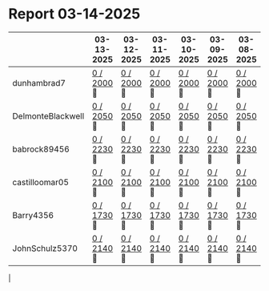 # Report 03-14-2025
| | 03-13-2025 | 03-12-2025 | 03-11-2025 | 03-10-2025 | 03-09-2025 | 03-08-2025 | 03-07-2025 |
| --- | --- | --- | --- | --- | --- | --- | --- |
| dunhambrad7 | [0 / 2000](https://www.myfitnesspal.com/food/diary/dunhambrad7?date=2025-03-13) :no_entry_sign: | [0 / 2000](https://www.myfitnesspal.com/food/diary/dunhambrad7?date=2025-03-12) :no_entry_sign: | [0 / 2000](https://www.myfitnesspal.com/food/diary/dunhambrad7?date=2025-03-11) :no_entry_sign: | [0 / 2000](https://www.myfitnesspal.com/food/diary/dunhambrad7?date=2025-03-10) :no_entry_sign: | [0 / 2000](https://www.myfitnesspal.com/food/diary/dunhambrad7?date=2025-03-09) :no_entry_sign: | [0 / 2000](https://www.myfitnesspal.com/food/diary/dunhambrad7?date=2025-03-08) :no_entry_sign: | [0 / 2000](https://www.myfitnesspal.com/food/diary/dunhambrad7?date=2025-03-07) :no_entry_sign: |
| DelmonteBlackwell | [0 / 2050](https://www.myfitnesspal.com/food/diary/DelmonteBlackwell?date=2025-03-13) :no_entry_sign: | [0 / 2050](https://www.myfitnesspal.com/food/diary/DelmonteBlackwell?date=2025-03-12) :no_entry_sign: | [0 / 2050](https://www.myfitnesspal.com/food/diary/DelmonteBlackwell?date=2025-03-11) :no_entry_sign: | [0 / 2050](https://www.myfitnesspal.com/food/diary/DelmonteBlackwell?date=2025-03-10) :no_entry_sign: | [0 / 2050](https://www.myfitnesspal.com/food/diary/DelmonteBlackwell?date=2025-03-09) :no_entry_sign: | [0 / 2050](https://www.myfitnesspal.com/food/diary/DelmonteBlackwell?date=2025-03-08) :no_entry_sign: | [0 / 2050](https://www.myfitnesspal.com/food/diary/DelmonteBlackwell?date=2025-03-07) :no_entry_sign: |
| babrock89456 | [0 / 2230](https://www.myfitnesspal.com/food/diary/babrock89456?date=2025-03-13) :no_entry_sign: | [0 / 2230](https://www.myfitnesspal.com/food/diary/babrock89456?date=2025-03-12) :no_entry_sign: | [0 / 2230](https://www.myfitnesspal.com/food/diary/babrock89456?date=2025-03-11) :no_entry_sign: | [0 / 2230](https://www.myfitnesspal.com/food/diary/babrock89456?date=2025-03-10) :no_entry_sign: | [0 / 2230](https://www.myfitnesspal.com/food/diary/babrock89456?date=2025-03-09) :no_entry_sign: | [0 / 2230](https://www.myfitnesspal.com/food/diary/babrock89456?date=2025-03-08) :no_entry_sign: | [0 / 2230](https://www.myfitnesspal.com/food/diary/babrock89456?date=2025-03-07) :no_entry_sign: |
| castilloomar05 | [0 / 2100](https://www.myfitnesspal.com/food/diary/castilloomar05?date=2025-03-13) :no_entry_sign: | [0 / 2100](https://www.myfitnesspal.com/food/diary/castilloomar05?date=2025-03-12) :no_entry_sign: | [0 / 2100](https://www.myfitnesspal.com/food/diary/castilloomar05?date=2025-03-11) :no_entry_sign: | [0 / 2100](https://www.myfitnesspal.com/food/diary/castilloomar05?date=2025-03-10) :no_entry_sign: | [0 / 2100](https://www.myfitnesspal.com/food/diary/castilloomar05?date=2025-03-09) :no_entry_sign: | [0 / 2100](https://www.myfitnesspal.com/food/diary/castilloomar05?date=2025-03-08) :no_entry_sign: | [0 / 2100](https://www.myfitnesspal.com/food/diary/castilloomar05?date=2025-03-07) :no_entry_sign: |
| Barry4356 | [0 / 1730](https://www.myfitnesspal.com/food/diary/Barry4356?date=2025-03-13) :no_entry_sign: | [0 / 1730](https://www.myfitnesspal.com/food/diary/Barry4356?date=2025-03-12) :no_entry_sign: | [0 / 1730](https://www.myfitnesspal.com/food/diary/Barry4356?date=2025-03-11) :no_entry_sign: | [0 / 1730](https://www.myfitnesspal.com/food/diary/Barry4356?date=2025-03-10) :no_entry_sign: | [0 / 1730](https://www.myfitnesspal.com/food/diary/Barry4356?date=2025-03-09) :no_entry_sign: | [0 / 1730](https://www.myfitnesspal.com/food/diary/Barry4356?date=2025-03-08) :no_entry_sign: | [0 / 1730](https://www.myfitnesspal.com/food/diary/Barry4356?date=2025-03-07) :no_entry_sign: |
| JohnSchulz5370 | [0 / 2140](https://www.myfitnesspal.com/food/diary/JohnSchulz5370?date=2025-03-13) :no_entry_sign: | [0 / 2140](https://www.myfitnesspal.com/food/diary/JohnSchulz5370?date=2025-03-12) :no_entry_sign: | [0 / 2140](https://www.myfitnesspal.com/food/diary/JohnSchulz5370?date=2025-03-11) :no_entry_sign: | [0 / 2140](https://www.myfitnesspal.com/food/diary/JohnSchulz5370?date=2025-03-10) :no_entry_sign: | [0 / 2140](https://www.myfitnesspal.com/food/diary/JohnSchulz5370?date=2025-03-09) :no_entry_sign: | [0 / 2140](https://www.myfitnesspal.com/food/diary/JohnSchulz5370?date=2025-03-08) :no_entry_sign: | [0 / 2140](https://www.myfitnesspal.com/food/diary/JohnSchulz5370?date=2025-03-07) :no_entry_sign: |
|